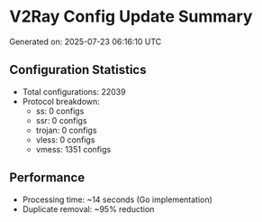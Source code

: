 # V2Ray Config Update Summary
Generated on: 2025-07-23 06:16:10 UTC

## Configuration Statistics
- Total configurations: 22039
- Protocol breakdown:
  - ss: 0 configs
  - ssr: 0 configs
  - trojan: 0 configs
  - vless: 0 configs
  - vmess: 1351 configs

## Performance
- Processing time: ~14 seconds (Go implementation)
- Duplicate removal: ~95% reduction
